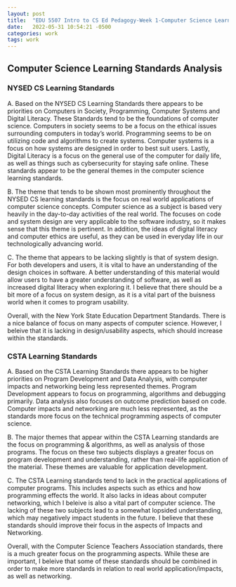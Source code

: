 ```yaml
---
layout: post
title:  "EDU 5507 Intro to CS Ed Pedagogy-Week 1-Computer Science Learning Standards Analysis"
date:   2022-05-31 10:54:21 -0500
categories: work
tags: work
---
```



## Computer Science Learning Standards Analysis
### NYSED CS Learning Standards 

A.	Based on the NYSED CS Learning Standards there appears to be priorities on Computers in Society, Programming, Computer Systems and Digital Literacy. These Standards tend to be the foundations of computer science. Computers in society seems to be a focus on the ethical issues surrounding computers in today’s world. Programming seems to be on utilizing code and algorithms to create systems. Computer systems is a focus on how systems are designed in order to best suit users. Lastly, Digital Literacy is a focus on the general use of the computer for daily life, as well as things such as cybersecurity for staying safe online. These standards appear to be the general themes in the computer science learning standards.
<br>

B.	The theme that tends to be shown most prominently throughout the NYSED CS learning standards is the focus on real world applications of computer science concepts. Computer science as a subject is based very heavily in the day-to-day activities of the real world. The focuses on code and system design are very applicable to the software industry, so it makes sense that this theme is pertinent. In addition, the ideas of digital literacy and computer ethics are useful, as they can be used in everyday life in our technologically advancing world.
<br>

C.	The theme that appears to be lacking slightly is that of system design. For both developers and users, it is vital to have an understanding of the design choices in software. A better understanding of this material would allow users to have a greater understanding of software, as well as increased digital literacy when exploring it. I believe that there should be a bit more of a focus on system design, as it is a vital part of the buisness world when it comes to program usability. 

Overall, with the  New York State Education Department Standards. There is a nice balance of focus on many aspects of computer science. However, I beleive that it is lacking in design/usability aspects, which should increase within the standards.

### CSTA Learning Standards

A.	Based on the CSTA Learning Standards there appears to be higher priorities on Program Development and Data Analysis, with computer impacts and networking being less represented themes. Program Development appears to focus on programming, algorithms and debugging primarily. Data analysis also focuses on outcome prediction based on code. Computer impacts and networking are much less represented, as the standards more focus on the technical programming aspects of computer science.
<br>

B.	The major themes that appear within the CSTA Learning standards are the focus on programming & algorithms, as well as analysis of those programs. The focus on these two subjects displays a greater focus on program development and understanding, rather than real-life application of the material. These themes are valuable for application development.
<br>

C.	The CSTA Learning standards tend to lack in the practical applications of computer programs. This includes aspects such as ethics and how programming effects the world. It also lacks in ideas about computer networking, which I beleive is also a vital part of computer science. The lacking of these two subjects lead to a somewhat lopsided understanding, which may negatively impact students in the future. I believe that these standards should improve their focus in the aspects of Impacts and Networking.

Overall, with the Computer Science Teachers Association standards, there is a much greater focus on the programming aspects. While these are important, I beleive that some of these standards should be combined in order to make more standards in relation to real world application/impacts, as well as networking.

